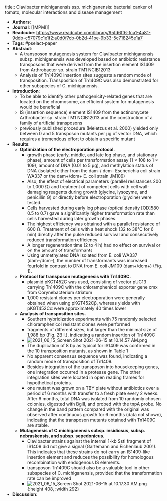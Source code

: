 title:: Clavibacter michiganensis ssp. michiganensis: bacterial canker of tomato, molecular interactions and disease management

- **Authors**:
- **Journal**: [[MPMI]]
- **Readcube**: https://www.readcube.com/library/95fd6ff6-fca1-4a81-9ddb-c57079c1e1f2:a0d0f7cb-0b2d-41be-9b33-5c718245e1a7
- **Tags**: #pselact-paper
- **Abstract**:
	- A transposon mutagenesis system for Clavibacter michiganensis subsp. michiganensis was developed based on antibiotic resistance transposons that were derived from the insertion element IS1409 from Arthrobacter sp. strain TM1 NCIB12013
	- Analysis of Tn1409C insertion sites suggests a random mode of transposition. Transposition of Tn1409C was also demonstrated for other subspecies of C. michiganensis.
- **Introduction**:
	- To be able to identify other pathogenicity-related genes that are located on the chromosome, an efficient system for mutagenesis would be beneficial
	- IS (insertion sequence) element IS1409 from the actinomycete Arthrobacter sp. strain TM1 NCIB12013 and the construction of a family of artificial transposons
	- previously published procedure (Meletzus et al. 2000) yielded only between 0 and 5 transposon mutants per µg of vector DNA, which requires a tremendous effort to obtain a specific mutant
- **Results**:
	- **Optimization of the electroporation protocol.**
		- growth phase (early, middle, and late log phase, and stationary phase), amount of cells per transformation assay (1 × 108 to 1 × 109), amount of DNA (0.01 to 5 µg), and methylation status of DNA (isolated either from the dam–/ dcm– Escherichia coli strain WA337 or the dam+/dcm+ E. coli strain JM109)
		- Also, the effect of electrical parameters (parallel resistances 200 to 1,000 Ω) and treatment of competent cells with cell wall-damaging reagents during growth (glycine, lysozyme, and penicillin G) or directly before electroporation (glycine) were tested.
		- Cells harvested during early log phase (optical density [OD]580 0.5 to 0.7) gave a significantly higher transformation rate than cells harvested during later growth phases.
		- The highest efficiency was obtained with a parallel resistance of 600 Ω. Treatment of cells with a heat shock (32 to 38°C for 6 min) directly after the pulse reduced survival and consecutively reduced transformation efficiency
		- A longer regeneration time (2 to 4 h) had no effect on survival or on the amount of transformants
		- Using unmethylated DNA isolated from E. coli WA337 (dam–/dcm–), the number of transformants was increased fourfold in contrast to DNA from E. coli JM109 (dam+/dcm+) (Fig. 1).
	- **Protocol for transposon mutagenesis with Tn1409C.**
		- plasmid pKGT452C was used, consisting of vector pUC13 carrying Tn1409C with the chloramphenicol exporter gene cmx from Corynebacterium striatum
		- 1,000 resistant clones per electroporation were generally obtained when using pKGT452Cβ, whereas yields with pKGT452Cα were approximately 40 times lower
	- **Analysis of transposition sites.**
		- Southern hybridization experiments with 75 randomly selected chloramphenicol resistant clones were performed
		- fragments of different sizes, but larger than the minimal size of 1,988 bp (Fig. 2B I.), indicating a random insertion of Tn1409C
		- ![2021_06_15_Screen Shot 2021-06-15 at 10.14.57 AM.png](https://cdn.logseq.com/%2Fc8c9845b-a7fd-4de7-86cd-c4be3d7156949dd92c36-1c21-4a50-ac15-167185d3f9d92021_06_15_Screen%20Shot%202021-06-15%20at%2010.14.57%20AM.png?Expires=4777377317&Signature=T5NDWiQUrFKifrhmZ1Pg1KPb2JLprHsoVckIl1wrKvCtb3YS-dBGBs4nF5d6G6tBvkfXtfTXBY89ygH5khOKIKbLMzN6UThqXfJgryJRJ03UbphekpD75AzFbZ8cyC8c3B~V76UstfiNrtRZNH8N-IyW2hHWno5QiwdDHDUG9tHb6Lgd9VtVtge82Xu3XuX7GPn3k-TbryDk5AjiB2oVK3FS-icy63i7aV0lkmFxOszs6YI3se~NTub7f4-RO3m6L4TWYgBpZxyriWwXePxJGRWMqJvGMqqppShKabO2V-7OFGdGEpYKnjyh7t2OxF-P2EJVRvFH~BsVUf~H~z-trQ__&Key-Pair-Id=APKAJE5CCD6X7MP6PTEA)
		- The duplication of 8 bp as typical for IS1409 was confirmed in the 10 transposition mutants, as shown in Table 1
		- No apparent consensus sequence was found, indicating a random mode of transposition of Tn1409.
		- Besides integration of the transposon into housekeeping genes, one integration occurred in a protease gene. The other integration sites were located in open reading frames for hypothetical proteins.
		- one mutant was grown on a TBY plate without antibiotics over a period of 6 months with transfer to a fresh plate every 2 weeks. After 6 months, total DNA was isolated from 10 randomly chosen colonies, digested with BglII, and probed with the tnpA probe. No change in the band pattern compared with the original was observed after continuous growth for 6 months (data not shown), indicating that the transposon mutants obtained with Tn1409C are stable.
	- **Mutagenesis of C.michiganensis subsp. insidiosus, subsp. nebraskensis, and subsp. sepedonicus.**
		- Clavibacter strains against the internal 1-kb SstI fragment of IS1409 did not give a signal (Gartemann and Eichenlaub 2001). This indicates that these strains do not carry an IS1409-like insertion element and reduces the possibility for homologous recombination with endogenous IS elements.
		- transposon Tn1409C should also be a valuable tool in other subspecies of C. michiganensis, provided that the transformation rate can be improved
		- ![2021_06_15_Screen Shot 2021-06-15 at 10.17.30 AM.png](https://cdn.logseq.com/%2Fc8c9845b-a7fd-4de7-86cd-c4be3d715694beb1bc99-1a6f-450d-9d49-a2875b7e44782021_06_15_Screen%20Shot%202021-06-15%20at%2010.17.30%20AM.png?Expires=4777377468&Signature=ApilCCNIvHclDmUN1S4fSzholFbf6VsRRICmhUHPh080B4-yOe0OZ0Yh7l0pZwWm7iotYVnZU8E4jMN99Jkf2dS8lzpl4xJRfo3kIxMwgijVThHBnpYs7VTkaT-nAL9mCS7JpNWBHbXHRNrykeJJYDScVKGPVHECfJzVFEb~BrxQFyHwvyHuVabhv5ZvhRmbOCmd15eiKu57MBlFIBMbbz8byZHgfMXPPFO69b96QtQPznWdV1guWlUS4tSwn7v-WUXc-FGF4-TRcBu~1sQ4VdpLrrTmZCYS8SPyG4PFIHawesX6P-IeHSehdHFtpjL4C3epHVXFqsQF6zYrlEDQ-A__&Key-Pair-Id=APKAJE5CCD6X7MP6PTEA){:height 408, :width 292}
- **Discussion**: